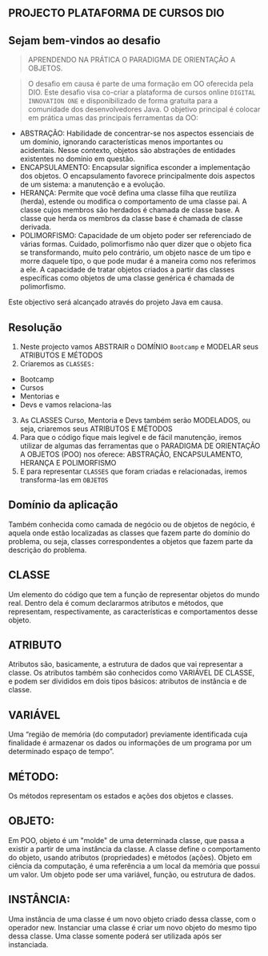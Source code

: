 ## PROJECTO PLATAFORMA DE CURSOS DIO

## Sejam bem-vindos ao desafio 
> APRENDENDO NA PRÁTICA O PARADIGMA DE ORIENTAÇÃO A OBJETOS.

> O desafio em causa é parte de uma formação em OO oferecida pela DIO. Este desafio visa co-criar a plataforma de cursos online `DIGITAL INNOVATION ONE` e disponibilizado de forma gratuita para a comunidade dos desenvolvedores Java.
O objetivo principal é colocar em prática umas das principais ferramentas da OO: 
- ABSTRAÇÃO: Habilidade de concentrar-se nos aspectos essenciais de um domínio, ignorando características menos importantes ou acidentais. Nesse contexto, objetos são abstrações de entidades existentes no domínio em questão.
- ENCAPSULAMENTO: Encapsular significa esconder a implementação dos objetos. O encapsulamento favorece principalmente dois aspectos de um sistema: a manutenção e a evolução.
- HERANÇA: Permite que você defina uma classe filha que reutiliza (herda), estende ou modifica o comportamento de uma classe pai. A classe cujos membros são herdados é chamada de classe base. A classe que herda os membros da classe base é chamada de classe derivada.
- POLIMORFISMO: Capacidade de um objeto poder ser referenciado de várias formas. Cuidado, polimorfismo não quer dizer que o objeto fica se transformando, muito pelo contrário, um objeto nasce de um tipo e morre daquele tipo, o que pode mudar é a maneira como nos referimos a ele. A capacidade de tratar objetos criados a partir das classes específicas como objetos de uma classe genérica é chamada de polimorfismo.

Este objectivo será alcançado através do projeto Java em causa. 

## Resolução

1. Neste projecto vamos ABSTRAIR o DOMÍNIO `Bootcamp` e MODELAR seus ATRIBUTOS E MÉTODOS
2. Criaremos as `CLASSES:` 
  - Bootcamp
  - Cursos
  - Mentorias e
  -  Devs e vamos relaciona-las
3. As CLASSES Curso, Mentoria e Devs também serão MODELADOS, ou seja, criaremos seus ATRIBUTOS E MÉTODOS
4. Para que o código fique mais legível e de fácil manutenção, iremos utilizar de algumas das ferramentas que o PARADIGMA DE ORIENTAÇÃO A OBJETOS (POO) nos oferece: ABSTRAÇÃO, ENCAPSULAMENTO, HERANÇA E POLIMORFISMO
6. E para representar `CLASSES` que foram criadas e relacionadas, iremos transforma-las em `OBJETOS`

## Domínio da aplicação

Também conhecida como camada de negócio ou de objetos de negócio, é aquela onde estão localizadas as classes que fazem parte do domínio do problema, ou seja, classes correspondentes a objetos que fazem parte da descrição do problema. 
## CLASSE
Um elemento do código que tem a função de representar objetos do mundo real. Dentro dela é comum declararmos atributos e métodos, que representam, respectivamente, as características e comportamentos desse objeto.
## ATRIBUTO
Atributos são, basicamente, a estrutura de dados que vai representar a classe. Os atributos também são conhecidos como VARIÁVEL DE CLASSE, e podem ser divididos em dois tipos básicos: atributos de instância e de classe.
## VARIÁVEL
Uma “região de memória (do computador) previamente identificada cuja finalidade é armazenar os dados ou informações de um programa por um determinado espaço de tempo”.
## MÉTODO:
Os métodos representam os estados e ações dos objetos e classes.
## OBJETO:
Em POO, objeto é um "molde" de uma determinada classe, que passa a existir a partir de uma instância da classe. A classe define o comportamento do objeto, usando atributos (propriedades) e métodos (ações). Objeto em ciência da computação, é uma referência a um local da memória que possui um valor. Um objeto pode ser uma variável, função, ou estrutura de dados.
## INSTÂNCIA:
Uma instância de uma classe é um novo objeto criado dessa classe, com o operador new. Instanciar uma classe é criar um novo objeto do mesmo tipo dessa classe. Uma classe somente poderá ser utilizada após ser instanciada.


